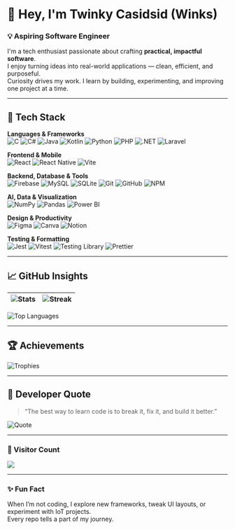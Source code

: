 # 👋 Hey, I'm Twinky Casidsid (Winks)

### 💡 Aspiring Software Engineer 

I'm a tech enthusiast passionate about crafting **practical, impactful software**.  
I enjoy turning ideas into real-world applications — clean, efficient, and purposeful.  
Curiosity drives my work. I learn by building, experimenting, and improving one project at a time.

---

## 🧠 Tech Stack

**Languages & Frameworks**  
![C](https://img.shields.io/badge/C-00599C?style=for-the-badge&logo=c&logoColor=white)
![C#](https://img.shields.io/badge/C%23-239120?style=for-the-badge&logo=csharp&logoColor=white)
![Java](https://img.shields.io/badge/Java-ED8B00?style=for-the-badge&logo=openjdk&logoColor=white)
![Kotlin](https://img.shields.io/badge/Kotlin-7F52FF?style=for-the-badge&logo=kotlin&logoColor=white)
![Python](https://img.shields.io/badge/Python-3670A0?style=for-the-badge&logo=python&logoColor=ffdd54)
![PHP](https://img.shields.io/badge/PHP-777BB4?style=for-the-badge&logo=php&logoColor=white)
![.NET](https://img.shields.io/badge/.NET-5C2D91?style=for-the-badge&logo=dotnet&logoColor=white)
![Laravel](https://img.shields.io/badge/Laravel-FF2D20?style=for-the-badge&logo=laravel&logoColor=white)

**Frontend & Mobile**  
![React](https://img.shields.io/badge/React-20232a?style=for-the-badge&logo=react&logoColor=61DAFB)
![React Native](https://img.shields.io/badge/React_Native-20232a?style=for-the-badge&logo=react&logoColor=61DAFB)
![Vite](https://img.shields.io/badge/Vite-646CFF?style=for-the-badge&logo=vite&logoColor=white)

**Backend, Database & Tools**  
![Firebase](https://img.shields.io/badge/Firebase-039BE5?style=for-the-badge&logo=firebase)
![MySQL](https://img.shields.io/badge/MySQL-4479A1?style=for-the-badge&logo=mysql&logoColor=white)
![SQLite](https://img.shields.io/badge/SQLite-07405E?style=for-the-badge&logo=sqlite&logoColor=white)
![Git](https://img.shields.io/badge/Git-F05033?style=for-the-badge&logo=git&logoColor=white)
![GitHub](https://img.shields.io/badge/GitHub-121011?style=for-the-badge&logo=github&logoColor=white)
![NPM](https://img.shields.io/badge/NPM-CB3837?style=for-the-badge&logo=npm&logoColor=white)

**AI, Data & Visualization**  
![NumPy](https://img.shields.io/badge/NumPy-013243?style=for-the-badge&logo=numpy&logoColor=white)
![Pandas](https://img.shields.io/badge/Pandas-150458?style=for-the-badge&logo=pandas&logoColor=white)
![Power BI](https://img.shields.io/badge/Power_BI-F2C811?style=for-the-badge&logo=powerbi&logoColor=black)

**Design & Productivity**  
![Figma](https://img.shields.io/badge/Figma-F24E1E?style=for-the-badge&logo=figma&logoColor=white)
![Canva](https://img.shields.io/badge/Canva-00C4CC?style=for-the-badge&logo=Canva&logoColor=white)
![Notion](https://img.shields.io/badge/Notion-000000?style=for-the-badge&logo=notion&logoColor=white)

**Testing & Formatting**  
![Jest](https://img.shields.io/badge/Jest-C21325?style=for-the-badge&logo=jest&logoColor=white)
![Vitest](https://img.shields.io/badge/Vitest-252529?style=for-the-badge&logo=vitest&logoColor=FCC72B)
![Testing Library](https://img.shields.io/badge/Testing_Library-E33332?style=for-the-badge&logo=testing-library&logoColor=white)
![Prettier](https://img.shields.io/badge/Prettier-F7B93E?style=for-the-badge&logo=prettier&logoColor=black)

---

## 📈 GitHub Insights

| ![Stats](https://github-readme-stats.vercel.app/api?username=twinkycasidsid&theme=react&hide_border=false&show_icons=true) | ![Streak](https://nirzak-streak-stats.vercel.app/?user=twinkycasidsid&theme=react&hide_border=false) |
|:--:|:--:|

![Top Languages](https://github-readme-stats.vercel.app/api/top-langs/?username=twinkycasidsid&theme=react&layout=compact&hide_border=false)

---

## 🏆 Achievements

![Trophies](https://github-profile-trophy.vercel.app/?username=twinkycasidsid&theme=algolia&no-frame=true&margin-w=8)

---

## 💬 Developer Quote

> “The best way to learn code is to break it, fix it, and build it better.”

![Quote](https://quotes-github-readme.vercel.app/api?type=horizontal&theme=tokyonight)

---

### 📍 Visitor Count
[![](https://visitcount.itsvg.in/api?id=twinkycasidsid&icon=6&color=10)](https://visitcount.itsvg.in)

---

### ✨ Fun Fact
When I’m not coding, I explore new frameworks, tweak UI layouts, or experiment with IoT projects.  
Every repo tells a part of my journey.
